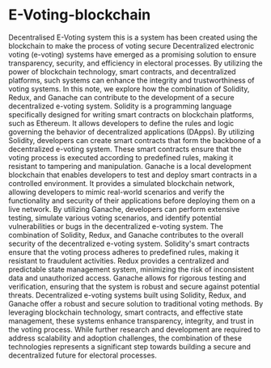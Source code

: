 # E-Voting-blockchain
Decentralised E-Voting system this is a system has been created using the blockchain to make the process of voting secure 
Decentralized electronic voting (e-voting) systems have emerged as a promising solution to ensure transparency, security, and efficiency in electoral processes. By utilizing the power of blockchain technology, smart contracts, and decentralized platforms, such systems can enhance the integrity and trustworthiness of voting systems. In this note, we explore how the combination of Solidity, Redux, and Ganache can contribute to the development of a secure decentralized e-voting system.
Solidity is a programming language specifically designed for writing smart contracts on blockchain platforms, such as Ethereum. It allows developers to define the rules and logic governing the behavior of decentralized applications (DApps). By utilizing Solidity, developers can create smart contracts that form the backbone of a decentralized e-voting system. These smart contracts ensure that the voting process is executed according to predefined rules, making it resistant to tampering and manipulation.
Ganache is a local development blockchain that enables developers to test and deploy smart contracts in a controlled environment. It provides a simulated blockchain network, allowing developers to mimic real-world scenarios and verify the functionality and security of their applications before deploying them on a live network. By utilizing Ganache, developers can perform extensive testing, simulate various voting scenarios, and identify potential vulnerabilities or bugs in the decentralized e-voting system.
The combination of Solidity, Redux, and Ganache contributes to the overall security of the decentralized e-voting system. Solidity's smart contracts ensure that the voting process adheres to predefined rules, making it resistant to fraudulent activities. Redux provides a centralized and predictable state management system, minimizing the risk of inconsistent data and unauthorized access. Ganache allows for rigorous testing and verification, ensuring that the system is robust and secure against potential threats.
Decentralized e-voting systems built using Solidity, Redux, and Ganache offer a robust and secure solution to traditional voting methods. By leveraging blockchain technology, smart contracts, and effective state management, these systems enhance transparency, integrity, and trust in the voting process. While further research and development are required to address scalability and adoption challenges, the combination of these technologies represents a significant step towards building a secure and decentralized future for electoral processes.
